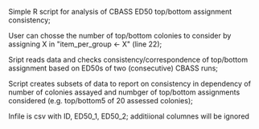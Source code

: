 Simple R script for analysis of CBASS ED50 top/bottom assignment consistency;

User can chosse the number of top/bottom colonies to consider by assigning X in "item_per_group <- X" (line 22);

Sript reads data and checks consistency/correspondence of top/bottom assignment based on ED50s of two (consecutive) CBASS runs; 

Script creates subsets of data to report on consistency in dependency of number of colonies assayed and numbger of top/bottom assignments considered (e.g. top/bottom5 of 20 assessed colonies);

Infile is csv with ID, ED50_1, ED50_2; additiional columnes will be ignored
